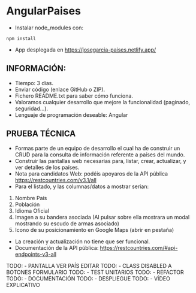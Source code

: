 # AngularPaises

- Instalar node_modules con:

```code
npm install
```

- App desplegada en https://josegarcia-paises.netlify.app/

## INFORMACIÓN:

- Tiempo: 3 días.
- Enviar código (enlace GitHub o ZIP).
- Fichero README.txt para saber cómo funciona.
- Valoramos cualquier desarrollo que mejore la funcionalidad (paginado,
  seguridad...).
- Lenguaje de programación deseable: Angular

## PRUEBA TÉCNICA

- Formas parte de un equipo de desarrollo el cual ha de construir un CRUD para la consulta de información referente a países del mundo.
- Construir las pantallas web necesarias para, listar, crear, actualizar, y ver detalles de los países.
- Nota para candidatos Web: podéis apoyaros de la API pública https://restcountries.com/v3.1/all
- Para el listado, y las columnas/datos a mostrar serian:

1. Nombre País
2. Población
3. Idioma Oficial
4. Imagen a su bandera asociada (Al pulsar sobre ella mostrara un modal mostrando su escudo de armas asociado)
5. Icono de su posicionamiento en Google Maps (abrir en pestaña)

- La creación y actualización no tiene que ser funcional.
- Documentación de la API pública: https://restcountries.com/#api-endpoints-v3-all

TODO: - PANTALLA VER PAÍS EDITAR
TODO: - CLASS DISABLED A BOTONES FORMULARIO
TODO: - TEST UNITARIOS
TODO: - REFACTOR
TODO: - DOCUMENTACIÓN
TODO: - DESPLIEGUE
TODO: - VÍDEO EXPLICATIVO
